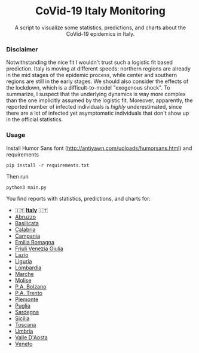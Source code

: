 <div align="center">

# CoVid-19 Italy Monitoring

A script to visualize some statistics, predictions, and charts about the CoVid-19 epidemics in
 Italy.
</div>

### Disclaimer

Notwithstanding the nice fit I wouldn't trust such a logistic fit based prediction. Italy is moving at different speeds: northern regions are already in the mid stages of the epidemic process, while center and southern regions are still in the early stages. We should also consider the effects of the lockdown, which is a difficult-to-model "exogenous shock". To summarize, I suspect that the underlying dynamics is way more complex than the one implicitly assumed by the logistic fit. Moreover, apparently, the reported number of infected individuals is *highly* underestimated, since there are a lot of infected yet asymptomatic individuals that don't show up in the official statistics.

### Usage
Install Humor Sans font (http://antiyawn.com/uploads/humorsans.html) and requirements
```shell script
pip install -r requirements.txt
```

Then run
```shell script
python3 main.py
```
You find reports with statistics, predictions, and charts for:
 - :it: **[Italy](report/report.md)** :it:
 - [Abruzzo](report/regions/report_Abruzzo.md)
 - [Basilicata](report/regions/report_Basilicata.md)
 - [Calabria](report/regions/report_Calabria.md)
 - [Campania](report/regions/report_Campania.md)
 - [Emilia Romagna](report/regions/report_EmiliaRomagna.md)
 - [Friuli Venezia Giulia](report/regions/report_FriuliVeneziaGiulia.md)
 - [Lazio](report/regions/report_Lazio.md)
 - [Liguria](report/regions/report_Liguria.md)
 - [Lombardia](report/regions/report_Lombardia.md)
 - [Marche](report/regions/report_Marche.md)
 - [Molise](report/regions/report_Molise.md)
 - [P.A. Bolzano](report/regions/report_P.A.Bolzano.md)
 - [P.A. Trento](report/regions/report_P.A.Trento.md)
 - [Piemonte](report/regions/report_Piemonte.md)
 - [Puglia](report/regions/report_Puglia.md)
 - [Sardegna](report/regions/report_Sardegna.md)
 - [Sicilia](report/regions/report_Sicilia.md)
 - [Toscana](report/regions/report_Toscana.md)
 - [Umbria](report/regions/report_Umbria.md)
 - [Valle D'Aosta](report/regions/report_Valled'Aosta.md)
 - [Veneto](report/regions/report_Veneto.md)





